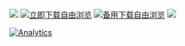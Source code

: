 <a href="https://zuoyiyou.com/freebrowser.apk" name="a"><img src="https://bitbucket.org/greatfire-martin/test/raw/master/top.png"></a>
<a href="https://zuoyiyou.com/freebrowser.apk"><img src="https://bitbucket.org/greatfire-martin/test/raw/master/left.png" alt="立即下载自由浏览"></a>
<a href="https://bitbucket.org/greatfire/wiki/raw/master/FreeBrowser.apk"><img src="https://bitbucket.org/greatfire-martin/test/raw/master/right.png" alt="备用下载自由浏览"></a>
<a href="https://zuoyiyou.com/freebrowser.apk"><img src="https://bitbucket.org/greatfire-martin/test/raw/master/wiki2.png"></a>

[![Analytics](https://ga-beacon.appspot.com/UA-26222920-39/wiki)](https://github.com/igrigorik/ga-beacon)
